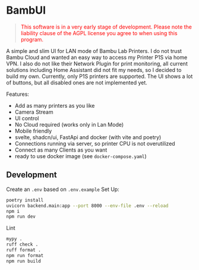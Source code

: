# BambUI

> <span style="color:red;">This software is in a very early stage of development. Please note the liability clause of the AGPL license you agree to when using this program.</span>

A simple and slim UI for LAN mode of Bambu Lab Printers.
I do not trust Bambu Cloud and wanted an easy way to access my Printer P1S via home VPN.
I also do not like their Network Plugin for print monitoring, all current solutions including Home Assistant did not fit my needs, so I decided to build my own.
Currently, only P1S printers are supported. The UI shows a lot of buttons, but all disabled ones are not implemented yet.

Features:

- Add as many printers as you like
- Camera Stream
- UI control
- No Cloud required (works only in Lan Mode)
- Mobile friendly
- svelte, shadcn/ui, FastApi and docker (with vite and poetry)
- Connections running via server, so printer CPU is not overutilized
- Connect as many Clients as you want
- ready to use docker image (see `docker-compose.yaml`)

## Development

Create an `.env` based on `.env.example`
Set Up:

```bash
poetry install
uvicorn backend.main:app --port 8000 --env-file .env --reload
npm i
npm run dev
```

Lint

```bash
mypy .
ruff check .
ruff format .
npm run format
npm run build
```
